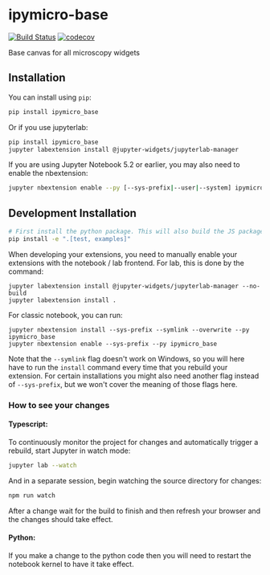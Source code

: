 
# ipymicro-base

[![Build Status](https://travis-ci.org/ianhi/ipymicro-base.svg?branch=master)](https://travis-ci.org/ianhi/ipymicro_base)
[![codecov](https://codecov.io/gh/ianhi/ipymicro-base/branch/master/graph/badge.svg)](https://codecov.io/gh/ianhi/ipymicro-base)


Base canvas for all microscopy widgets

## Installation

You can install using `pip`:

```bash
pip install ipymicro_base
```

Or if you use jupyterlab:

```bash
pip install ipymicro_base
jupyter labextension install @jupyter-widgets/jupyterlab-manager
```

If you are using Jupyter Notebook 5.2 or earlier, you may also need to enable
the nbextension:
```bash
jupyter nbextension enable --py [--sys-prefix|--user|--system] ipymicro_base
```

## Development Installation


```bash
# First install the python package. This will also build the JS packages.
pip install -e ".[test, examples]"
```

When developing your extensions, you need to manually enable your extensions with the
notebook / lab frontend. For lab, this is done by the command:

```
jupyter labextension install @jupyter-widgets/jupyterlab-manager --no-build
jupyter labextension install .
```

For classic notebook, you can run:

```
jupyter nbextension install --sys-prefix --symlink --overwrite --py ipymicro_base
jupyter nbextension enable --sys-prefix --py ipymicro_base
```

Note that the `--symlink` flag doesn't work on Windows, so you will here have to run
the `install` command every time that you rebuild your extension. For certain installations
you might also need another flag instead of `--sys-prefix`, but we won't cover the meaning
of those flags here.

### How to see your changes
#### Typescript:
To continuously monitor the project for changes and automatically trigger a rebuild, start Jupyter in watch mode:
```bash
jupyter lab --watch
```
And in a separate session, begin watching the source directory for changes:
```bash
npm run watch
```

After a change wait for the build to finish and then refresh your browser and the changes should take effect.

#### Python:
If you make a change to the python code then you will need to restart the notebook kernel to have it take effect.

